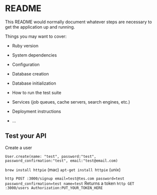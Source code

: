 # README

This README would normally document whatever steps are necessary to get the
application up and running.

Things you may want to cover:

* Ruby version

* System dependencies

* Configuration

* Database creation

* Database initialization

* How to run the test suite

* Services (job queues, cache servers, search engines, etc.)

* Deployment instructions

* ...


## Test your API


Create a user

`User.create(name: "test", password:"test", password_confirmation:"test", email:"test@email.com)`

`brew install httpie` (mac)
`apt-get install httpie` (unix)

`http POST :3000/signup email=test@tes.com password=test password_confirmation=test name=test`
Returns a token
`http GET :3000/users Authorization:PUT_YOUR_TOKEN_HERE`